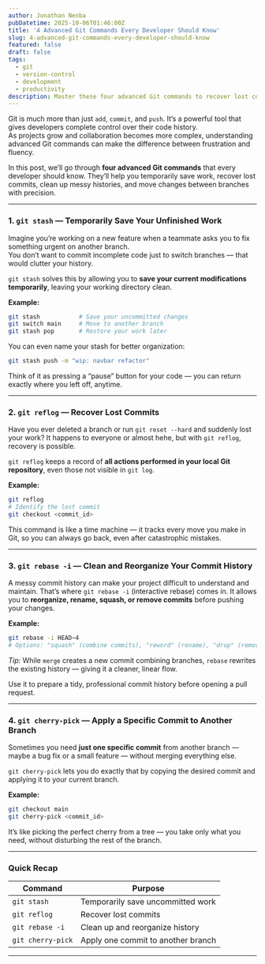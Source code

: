 ```yaml
---
author: Jonathan Nenba
pubDatetime: 2025-10-06T01:46:00Z
title: '4 Advanced Git Commands Every Developer Should Know'
slug: 4-advanced-git-commands-every-developer-should-know
featured: false
draft: false
tags:
  - git
  - version-control
  - development
  - productivity
description: Master these four advanced Git commands to recover lost commits, clean up your history, and take full control of your workflow.
---
```


Git is much more than just `add`, `commit`, and `push`. It’s a powerful tool that gives developers complete control over their code history.  
As projects grow and collaboration becomes more complex, understanding advanced Git commands can make the difference between frustration and fluency.  

In this post, we’ll go through **four advanced Git commands** that every developer should know. They’ll help you temporarily save work, recover lost commits, clean up messy histories, and move changes between branches with precision.

---

### 1. `git stash` — Temporarily Save Your Unfinished Work

Imagine you’re working on a new feature when a teammate asks you to fix something urgent on another branch.  
You don’t want to commit incomplete code just to switch branches — that would clutter your history.  

`git stash` solves this by allowing you to **save your current modifications temporarily**, leaving your working directory clean.

**Example:**
```bash
git stash           # Save your uncommitted changes
git switch main     # Move to another branch
git stash pop       # Restore your work later
````

You can even name your stash for better organization:

```bash
git stash push -m "wip: navbar refactor"
```

Think of it as pressing a “pause” button for your code — you can return exactly where you left off, anytime.

---

### 2. `git reflog` — Recover Lost Commits

Have you ever deleted a branch or run `git reset --hard` and suddenly lost your work?
It happens to everyone or almost hehe, but with `git reflog`, recovery is possible.

`git reflog` keeps a record of **all actions performed in your local Git repository**, even those not visible in `git log`.

**Example:**

```bash
git reflog
# Identify the lost commit
git checkout <commit_id>
```

This command is like a time machine — it tracks every move you make in Git, so you can always go back, even after catastrophic mistakes.

---

### 3. `git rebase -i` — Clean and Reorganize Your Commit History

A messy commit history can make your project difficult to understand and maintain.
That’s where `git rebase -i` (interactive rebase) comes in. It allows you to **reorganize, rename, squash, or remove commits** before pushing your changes.

**Example:**

```bash
git rebase -i HEAD~4
# Options: "squash" (combine commits), "reword" (rename), "drop" (remove)
```

*Tip:* While `merge` creates a new commit combining branches, `rebase` rewrites the existing history — giving it a cleaner, linear flow.

Use it to prepare a tidy, professional commit history before opening a pull request.

---

### 4. `git cherry-pick` — Apply a Specific Commit to Another Branch

Sometimes you need **just one specific commit** from another branch — maybe a bug fix or a small feature — without merging everything else.

`git cherry-pick` lets you do exactly that by copying the desired commit and applying it to your current branch.

**Example:**

```bash
git checkout main
git cherry-pick <commit_id>
```

It’s like picking the perfect cherry from a tree — you take only what you need, without disturbing the rest of the branch.

---

### Quick Recap

| Command           | Purpose                            |
| ----------------- | ---------------------------------- |
| `git stash`       | Temporarily save uncommitted work  |
| `git reflog`      | Recover lost commits               |
| `git rebase -i`   | Clean up and reorganize history    |
| `git cherry-pick` | Apply one commit to another branch |

---